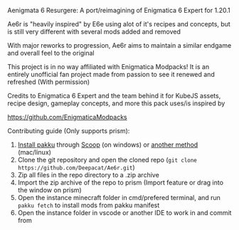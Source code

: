 Aenigmata 6 Resurgere: A port/reimagining of Enigmatica 6 Expert for 1.20.1

Ae6r is "heavily inspired" by E6e using alot of it's recipes and concepts, but is still very different with several mods added and removed

With major reworks to progression, Ae6r aims to maintain a similar endgame and overall feel to the original


This project is in no way affiliated with Enigmatica Modpacks! It is an entirely unofficial fan project made from passion to see it renewed and refreshed (With permission)

Credits to Enigmatica 6 Expert and the team behind it for KubeJS assets, recipe design, gameplay concepts, and more this pack uses/is inspired by

https://github.com/EnigmaticaModpacks

Contributing guide (Only supports prism):
1. [Install pakku](https://juraj-hrivnak.github.io/Pakku/installing-pakku.html) through [Scoop](https://scoop.sh/) (on windows) or [another method](https://juraj-hrivnak.github.io/Pakku/installing-pakku.html) (mac/linux)
2. Clone the git repository and open the cloned repo (```git clone https://github.com/Deepacat/Ae6r.git```)
3. Zip all files in the repo directory to a .zip archive
4. Import the zip archive of the repo to prism (Import feature or drag into the window on prism)
5. Open the instance minecraft folder in cmd/prefered terminal, and run ```pakku fetch``` to install mods from pakku manifest
6. Open the instance folder in vscode or another IDE to work in and commit from 
